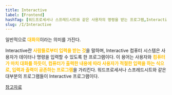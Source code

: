 ```yaml
---
title: Interactive
label: [Frontend]
hashTag: [워드프로세서나 스프레드시트와 같은 사용자의 명령을 받는 프로그램,Interactive Web]
slug: /I/Interactive
---
```

일반적으로 <span style="color:#FFBF00; font-weight:bold;">대화의</span>이라는 의미를 가진다.

Interactive란 <span style="color:#FFBF00; font-weight:bold;">사람들로부터 입력을 받는 것</span>을 말하며, Interactive 컴퓨터 시스템은 사용자가 데이터나 명령을 입력할 수 있도록 한 프로그램이다. 이 용어는 사용자와 <span style="color:#FFBF00; font-weight:bold;">컴퓨터가 마치 대화를 하듯이, 컴퓨터가 출력한 내용에 따라 사용자가 적절한 입력을 하는 식으로, 입력과 출력이 공존하는 프로그램</span>을 가리킨다. 워드프로세서나 스프레드시트와 같은 대부분의 프로그램들이 Interactive 프로그램이다.

<a href="http://www.terms.co.kr/interactive.html">참고자료</a>
